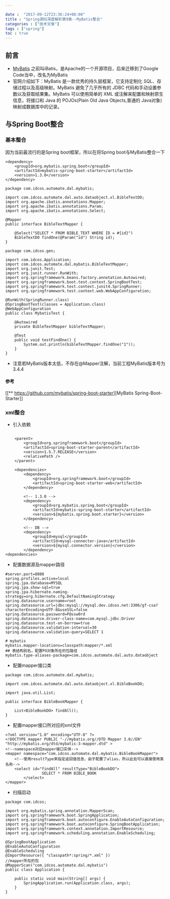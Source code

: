 ```yaml
---

date :  "2017-09-12T23:36:24+08:00" 
title : "Spring源码深度解析第9章--MyBatis整合" 
categories : ["技术文章"] 
tags : ["spring"] 
toc : true
---
```



前言
----

-   [MyBatis](http://www.mybatis.org/mybatis-3/zh/index.html)
    之前叫iBatis，是Apache的一个开源项目，后来迁移到了Google
    Code当中，改名为MyBatis
-   官网介绍如下：MyBatis 是一款优秀的持久层框架，它支持定制化
    SQL、存储过程以及高级映射。MyBatis 避免了几乎所有的 JDBC
    代码和手动设置参数以及获取结果集。MyBatis 可以使用简单的 XML
    或注解来配置和映射原生信息，将接口和 Java 的 POJOs(Plain Old Java
    Objects,普通的 Java对象)映射成数据库中的记录。

与Spring Boot整合
-----------------

### 基本整合

因为当前最流行的是Spring boot框架，所以在将Spring boot与MyBatis整合一下

``` {.shell}
<dependency>
    <groupId>org.mybatis.spring.boot</groupId>
    <artifactId>mybatis-spring-boot-starter</artifactId>
    <version>1.3.0</version>
</dependency>
```

``` {.java}
package com.idcos.automate.dal.mybatis;

import com.idcos.automate.dal.auto.dataobject.xl.BibleTextDO;
import org.apache.ibatis.annotations.Mapper;
import org.apache.ibatis.annotations.Param;
import org.apache.ibatis.annotations.Select;

@Mapper
public interface BibleTextMapper {

    @Select("SELECT * FROM BIBLE_TEXT WHERE ID = #{id}")
    BibleTextDO findOne(@Param("id") String id);
}
```

``` {.java}
package com.idcos.gen;

import com.idcos.Application;
import com.idcos.automate.dal.mybatis.BibleTextMapper;
import org.junit.Test;
import org.junit.runner.RunWith;
import org.springframework.beans.factory.annotation.Autowired;
import org.springframework.boot.test.context.SpringBootTest;
import org.springframework.test.context.junit4.SpringRunner;
import org.springframework.test.context.web.WebAppConfiguration;

@RunWith(SpringRunner.class)
@SpringBootTest(classes = Application.class)
@WebAppConfiguration
public class MybatisTest {

    @Autowired
    private BibleTextMapper bibleTextMapper;

    @Test
    public void testFindOne() {
        System.out.println(bibleTextMapper.findOne("1"));
    }
}
```

-   注意若MyBatis版本太低，不存在@Mapper注解，当前工程MyBatis版本号为3.4.4

#### 参考

\[\[\*\* <https://github.com/mybatis/spring-boot-starter>\]\[MyBatis
Spring-Boot-Starter\]\]

### xml整合

-   引入依赖

``` {.shell}

    <parent>
        <groupId>org.springframework.boot</groupId>
        <artifactId>spring-boot-starter-parent</artifactId>
        <version>1.5.7.RELEASE</version>
        <relativePath /> 
    </parent>

    <dependencies>
        <dependency>
            <groupId>org.springframework.boot</groupId>
            <artifactId>spring-boot-starter-web</artifactId>
        </dependency>

        <!-- 1.3.0 -->
        <dependency>
            <groupId>org.mybatis.spring.boot</groupId>
            <artifactId>mybatis-spring-boot-starter</artifactId>
            <version>${mybatis.spring.boot.starter}</version>
        </dependency>

        <!-- DB -->
        <dependency>
            <groupId>mysql</groupId>
            <artifactId>mysql-connector-java</artifactId>
            <version>${mysql.connector.version}</version>
        </dependency>
<dependencies>
```

-   配置数据源及mapper路径

``` {.shell}
#server.port=8080
spring.profiles.active=local
spring.jpa.database=MYSQL
spring.jpa.show-sql=true
spring.jpa.hibernate.naming-strategy=org.hibernate.cfg.DefaultNamingStrategy
spring.datasource.username=root
spring.datasource.url=jdbc:mysql://mysql.dev.idcos.net:3306/gf-csa?characterEncoding=UTF-8&useSSL=false
spring.datasource.password=P@ssw0rd
spring.datasource.driver-class-name=com.mysql.jdbc.Driver
spring.datasource.test-on-borrow=true
spring.datasource.validation-interval=30
spring.datasource.validation-query=SELECT 1

# mybatis
mybatis.mapper-locations=classpath:mapper/*.xml
## 表结构别名，配置PO对象所在的包路径
mybatis.type-aliases-package=com.idcos.automate.dal.auto.dataobject

```

-   配置mapper接口类

``` {.java}
package com.idcos.automate.dal.mybatis;

import com.idcos.automate.dal.auto.dataobject.xl.BibleBookDO;

import java.util.List;

public interface BibleBookMapper {

    List<BibleBookDO> findAll();
}
```

-   配置mapper接口所对应的xml文件

``` {.xml}
<?xml version="1.0" encoding="UTF-8" ?>
<!DOCTYPE mapper PUBLIC "-//mybatis.org//DTD Mapper 3.0//EN" "http://mybatis.org/dtd/mybatis-3-mapper.dtd" >
<!--namespace对应mapper接口实体-->
<mapper namespace="com.idcos.automate.dal.mybatis.BibleBookMapper">
    <!--使用resultType来指定返回值信息，由于配置了alias，所以此处可以直接使用类名称-->
    <select id="findAll" resultType="BibleBookDO">
                SELECT * FROM BIBLE_BOOK
        </select>
</mapper>
```

-   扫描启动

``` {.java}
package com.idcos;

import org.mybatis.spring.annotation.MapperScan;
import org.springframework.boot.SpringApplication;
import org.springframework.boot.autoconfigure.EnableAutoConfiguration;
import org.springframework.boot.autoconfigure.SpringBootApplication;
import org.springframework.context.annotation.ImportResource;
import org.springframework.scheduling.annotation.EnableScheduling;

@SpringBootApplication
@EnableAutoConfiguration
@EnableScheduling
@ImportResource({ "classpath*:spring/*.xml" })
//mapper所在的包
@MapperScan("com.idcos.automate.dal.mybatis")
public class Application {

    public static void main(String[] args) {
        SpringApplication.run(Application.class, args);
    }
}
```
